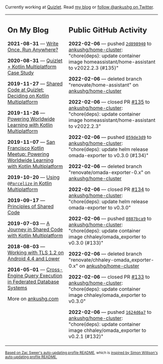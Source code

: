Currently working at [Quizlet](https://quizlet.com/). Read [my blog](https://ankushg.com/) or [follow @ankushg on Twitter](https://twitter.com/ankushg).

<table><tr><td valign="top" width="40%">

## On My Blog
<!-- blog starts -->
**2021-08-31** — [Write Once, Run Anywhere?](https://ankushg.com/posts/write-once-run-anywhere-increment/)

**2020-08-31** — [Quizlet + Kotlin Multiplatform Case Study](https://ankushg.com/posts/quizlet-kotlin-multiplatform-case-study/)

**2019-11-27** — [Shared Code at Quizlet: Deciding on Kotlin Multiplatform](https://ankushg.com/posts/shared-code-kotlin-multiplatform/)

**2019-11-26** — [Powering Worldwide Learning with Kotlin Multiplatform](https://ankushg.com/speaking/droidcon-sf-2019)

**2019-11-07** — [San Francisco Kotlin Meetup: Powering Worldwide Learning with Kotlin Multiplatform](https://ankushg.com/speaking/sf-kotlin-meetup-2019)

**2019-10-20** — [Using `@Parcelize` in Kotlin Multiplatform](https://ankushg.com/posts/multiplatform-parcelize/)

**2019-09-17** — [Principles of Shared Code](https://ankushg.com/speaking/denver-startup-week-2019)

**2019-07-03** — [A Journey in Shared Code with Kotlin Multiplatform](https://ankushg.com/speaking/droidcon-berlin-2019)

**2018-08-03** — [Working with TLS 1.2 on Android 4.4 and Lower](https://ankushg.com/posts/tls-1.2-on-android/)

**2016-05-01** — [Cross-Engine Query Execution in Federated Database Systems](https://ankushg.com/projects/thesis)
<!-- blog ends -->
More on [ankushg.com](https://ankushg.com/)
</td><td valign="top" width="60%">

## Public GitHub Activity
<!-- githubActivity starts -->
**2022-02-06** — pushed [`2d898940`](https://github.com/ankushg/home-cluster/commit/2d89894033b69cf2095ddc08a9cc8d9c515c77bc) to [ankushg/home-cluster](https://api.github.com/repos/ankushg/home-cluster): "chore(deps): update container image homeassistant/home-assistant to v2022.2.3 (#135)"

**2022-02-06** — deleted branch "renovate/home-assistant" on [ankushg/home-cluster](https://api.github.com/repos/ankushg/home-cluster)

**2022-02-06** — closed PR [#135](https://github.com/ankushg/home-cluster/pull/135) to [ankushg/home-cluster](https://api.github.com/repos/ankushg/home-cluster): "chore(deps): update container image homeassistant/home-assistant to v2022.2.3"

**2022-02-06** — pushed [`059de3d9`](https://github.com/ankushg/home-cluster/commit/059de3d9d46ed386dfbe333e6d81f4cc77d6096b) to [ankushg/home-cluster](https://api.github.com/repos/ankushg/home-cluster): "chore(deps): update helm release omada-exporter to v0.3.0 (#134)"

**2022-02-06** — deleted branch "renovate/omada-exporter-0.x" on [ankushg/home-cluster](https://api.github.com/repos/ankushg/home-cluster)

**2022-02-06** — closed PR [#134](https://github.com/ankushg/home-cluster/pull/134) to [ankushg/home-cluster](https://api.github.com/repos/ankushg/home-cluster): "chore(deps): update helm release omada-exporter to v0.3.0"

**2022-02-06** — pushed [`0887bca9`](https://github.com/ankushg/home-cluster/commit/0887bca92dcd6051bffdddb89d6e329a3c45c47b) to [ankushg/home-cluster](https://api.github.com/repos/ankushg/home-cluster): "chore(deps): update container image chhaley/omada_exporter to v0.3.0 (#133)"

**2022-02-06** — deleted branch "renovate/chhaley-omada_exporter-0.x" on [ankushg/home-cluster](https://api.github.com/repos/ankushg/home-cluster)

**2022-02-06** — closed PR [#133](https://github.com/ankushg/home-cluster/pull/133) to [ankushg/home-cluster](https://api.github.com/repos/ankushg/home-cluster): "chore(deps): update container image chhaley/omada_exporter to v0.3.0"

**2022-02-06** — pushed [`1624d6a7`](https://github.com/ankushg/home-cluster/commit/1624d6a7675ae4d25427b5403625cd8fb6ad15e8) to [ankushg/home-cluster](https://api.github.com/repos/ankushg/home-cluster): "chore(deps): update container image chhaley/omada_exporter to v0.2.1 (#132)"
<!-- githubActivity ends -->
</td></tr></table>

<sub><a href="https://github.com/ZacSweers/ZacSweers">Based on Zac Sweer's auto-updating profile README</a>, which is <a href="https://simonwillison.net/2020/Jul/10/self-updating-profile-readme/">inspired by Simon Willison's auto-updating profile README.</a></sub>